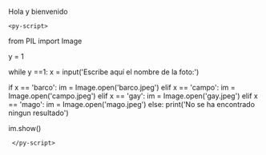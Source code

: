 
<!DOCTYPE html>
<html>
<head>
  <title>Fotoboat</title>
</head>

<body>

 Hola y bienvenido

<link rel="stylesheet" href="assets/css/pyscript.css" />
<script defer src="assets/js/pyscript.js"></script>

<div id="micontenido">
 
    <py-script>

from PIL import Image

y = 1

while y ==1:
  x = input('Escribe aquí el nombre de la foto:')

  if x == 'barco':
    im = Image.open('barco.jpeg')
  elif x == 'campo':
    im = Image.open('campo.jpeg')
  elif x == 'gay':
    im = Image.open('gay.jpeg')
  elif x == 'mago':
    im = Image.open('mago.jpeg')
  else:
    print('No se ha encontrado ningun resultado')
  
  im.show()

 
     </py-script> 
 
</div>

</body>
</html> 
